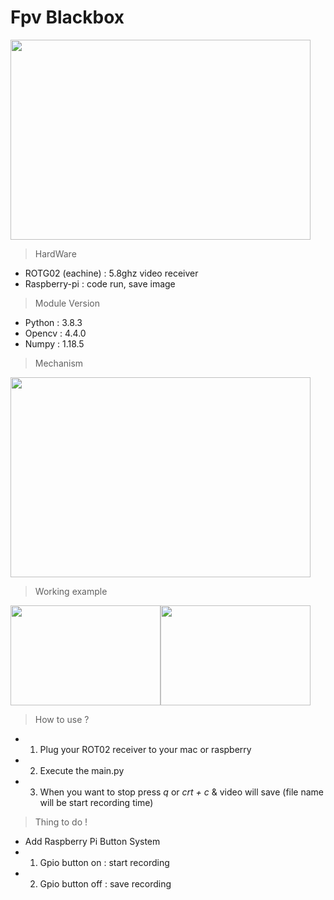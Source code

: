 # Fpv Blackbox 
<img src = "https://blog.kakaocdn.net/dn/Bs91a/btq78wEpvXt/Pk4Hk7dDtItFex4bPpVWv1/img.jpg" width="480" height="320">

> HardWare
- ROTG02 (eachine) : 5.8ghz video receiver 
- Raspberry-pi : code run, save image 

> Module Version 
+ Python : 3.8.3
+ Opencv : 4.4.0
+ Numpy : 1.18.5

> Mechanism

<img src ="https://blog.kakaocdn.net/dn/bjVrap/btq76IZMZST/t5wziEFIxYlEfZavEV86ik/img.png"  width="480" height="320">

> Working example

<img src ="https://blog.kakaocdn.net/dn/41chJ/btq76AOFRZt/GocNWKcKe3CL7P5oqXTei0/img.png" width="240" height="160"><img src="https://blog.kakaocdn.net/dn/cUruf0/btq76H7H4Yk/su6Uo4k1nYgbA8RjLw1u91/img.png" width="240" height="160">

> How to use ?
- 1. Plug your ROT02 receiver to your mac or raspberry 
- 2. Execute the main.py
- 3. When you want to stop press *q* or *crt + c*  & video will save (file name will be start recording time)

> Thing to do !
- Add Raspberry Pi Button System 
- 1. Gpio button on : start recording 
- 2. Gpio button off : save recording
